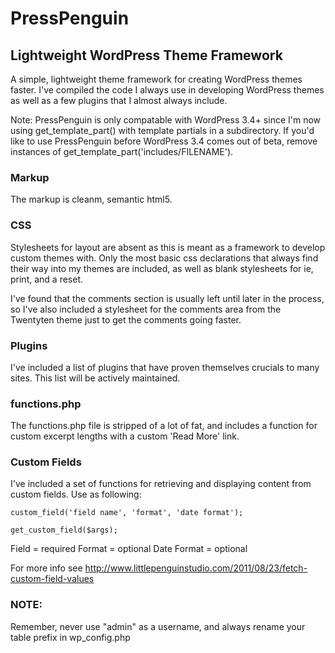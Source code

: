 # PressPenguin
## Lightweight WordPress Theme Framework
A simple, lightweight theme framework for creating WordPress themes faster. I've compiled the code I always use in developing WordPress themes as well as a few plugins that I almost always include.

Note: PressPenguin is only compatable with WordPress 3.4+ since I'm now using get_template_part() with template partials in a subdirectory. If you'd like to use PressPenguin before WordPress 3.4 comes out of beta, remove instances of get_template_part('includes/FILENAME').

### Markup

The markup is cleanm, semantic html5.

### CSS

Stylesheets for layout are absent as this is meant as a framework to develop custom themes with. Only the most basic css declarations that always find their way into my themes are included, as well as blank stylesheets for ie, print, and a reset.

I've found that the comments section is usually left until later in the process, so I've also included a stylesheet for the comments area from the Twentyten theme just to get the comments going faster.

### Plugins

I've included a list of plugins that have proven themselves crucials to many sites. This list will be actively maintained.

### functions.php

The functions.php file is stripped of a lot of fat, and includes a function for custom excerpt lengths with a custom 'Read More' link.

### Custom Fields

I've included a set of functions for retrieving and displaying content from custom fields. Use as following:

    custom_field('field name', 'format', 'date format');  

	get_custom_field($args);
	
Field = required
Format = optional
Date Format = optional

For more info see http://www.littlepenguinstudio.com/2011/08/23/fetch-custom-field-values

### NOTE:
Remember, never use "admin" as a username, and always rename your table prefix in wp_config.php